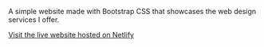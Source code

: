 A simple website made with Bootstrap CSS that showcases the web design services I offer.

[Visit the live website hosted on Netlify](https://ajonyepaul.netlify.app)
